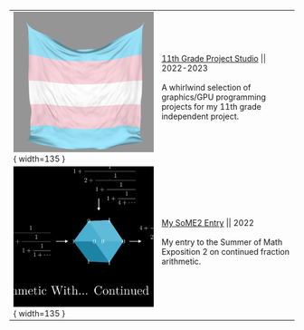 | | |
|-|:--|
| ![](assets/projects/projectstudio/flagtrans.png){ width=135 } | [11th Grade Project Studio](projects/projectstudio.html) \|\| 2022-2023<br><br>A whirlwind selection of graphics/GPU programming projects for my 11th grade independent project. |
| ![](assets/projects/some2/some2.png){ width=135 } | [My SoME2 Entry](projects/some2.html) \|\| 2022<br><br>My entry to the Summer of Math Exposition 2 on continued fraction arithmetic. |